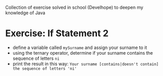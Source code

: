 Collection of exercise solved in school (Develhope) to deepen my knowledge of Java

# Exercise: If Statement 2
* define a variable called `mySurname` and assign your surname to it
* using the ternary operator, determine if your surname contains the sequence of letters `ni`
* print the result in this way: `Your surname [contains|doesn't contain] the sequence of letters 'ni'`
